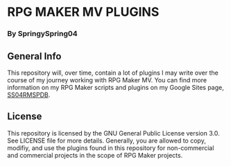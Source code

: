 # RPG MAKER MV PLUGINS
### By SpringySpring04

## General Info

This repository will, over time, contain a lot of plugins I may write over the course of my journey working with RPG Maker MV.
You can find more information on my RPG Maker scripts and plugins on my Google Sites page, [SS04RMSPDB](https://sites.google.com/view/ss04rmspdb/home).

## License
This repository is licensed by the GNU General Public License version 3.0. See LICENSE file for more details.
Generally, you are allowed to copy, modifiy, and use the plugins found in this repository for non-commercial and commercial projects in the scope of RPG Maker projects.
